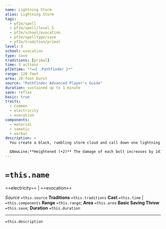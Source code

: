 ```yaml
---
name: Lightning Storm
alias: Lightning Storm
tags:
  - pf2e/spell
  - pf2e/spell/level_5
  - pf2e/school/evocation
  - pf2e/spelltype/save
  - pf2e/tradition/primal
level: 5
school: evocation
type: save
traditions: [primal]
time: 3 actions
pf2etime: "*⬽{ .Pathfinder }*"
range: 120 feet
area: 20-foot burst
source: "Pathfinder Advanced Player's Guide"
duration: sustained up to 1 minute
save: reflex
basic: true
traits:
  - common
  - electricity
  - evocation
components:
  - material
  - somatic
  - verbal
description: >
  You create a black, rumbling storm cloud and call down one lightning bolt within the spell's area. The bolt is a vertical line from the top of the storm cloud to the ground below, dealing 4d12 electricity damage to creatures in the line (basic Reflex save). On subsequent rounds, the first time you Sustain the Spell each round, you can call another lightning bolt within the area. If you Cast this Spell outdoors, you can create two non-overlapping clouds instead of one, though you can still call down only one bolt per turn.

  &NewLine;**Heightened (+2)** The damage of each bolt increases by 1d12 electricity damage.
---
```

# `=this.name`
==electricity== | ==evocation==

*Source* `=this.source`
**Traditions** `=this.traditions`
**Cast** `=this.time` | `=this.components`
**Range** `=this.range`; **Area** `=this.area`
**Basic Saving Throw** `=this.save`; **Duration** `=this.duration`

***
`=this.description`
